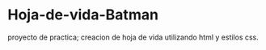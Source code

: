 # Hoja-de-vida-Batman
proyecto de practica; creacion de hoja de vida utilizando html y estilos css. 
